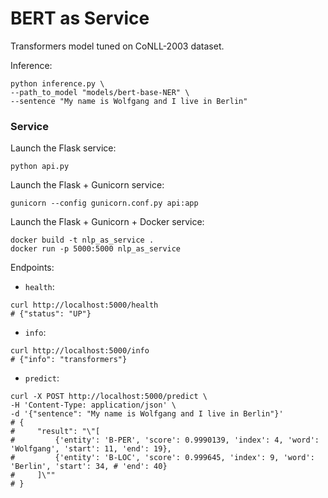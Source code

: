 # BERT as Service
Transformers model tuned on CoNLL-2003 dataset.

Inference:
```
python inference.py \
--path_to_model "models/bert-base-NER" \
--sentence "My name is Wolfgang and I live in Berlin"
```

### Service
Launch the Flask service:
```
python api.py
```

Launch the Flask + Gunicorn service:
```
gunicorn --config gunicorn.conf.py api:app
```

Launch the Flask + Gunicorn + Docker service:
```
docker build -t nlp_as_service .
docker run -p 5000:5000 nlp_as_service
```

Endpoints:
- `health`:
```
curl http://localhost:5000/health
# {"status": "UP"}
```
- `info`:
```
curl http://localhost:5000/info
# {"info": "transformers"}
```
- `predict`:
```
curl -X POST http://localhost:5000/predict \
-H 'Content-Type: application/json' \
-d '{"sentence": "My name is Wolfgang and I live in Berlin"}'
# {
#     "result": "\"[
#         {'entity': 'B-PER', 'score': 0.9990139, 'index': 4, 'word': 'Wolfgang', 'start': 11, 'end': 19},
#         {'entity': 'B-LOC', 'score': 0.999645, 'index': 9, 'word': 'Berlin', 'start': 34, # 'end': 40}
#     ]\""
# }
```
